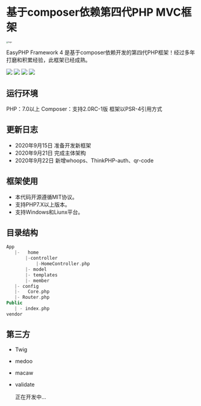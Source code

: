 # 基于composer依赖第四代PHP MVC框架


<img src="E:\easyphp4\EasyPHP4\EasyPHP4\logo.png" alt="logo" style="zoom: 33%;" />

EasyPHP Framework 4 是基于composer依赖开发的第四代PHP框架！经过多年打磨和积累经验，此框架已经成熟。

[![](https://img.shields.io/badge/version-4.0.0-green.svg)](https://img.shields.io/badge/version-4.0.0-green.svg)
[![](https://img.shields.io/badge/php-7+-brightgreen.svg)](https://img.shields.io/badge/php-7+-brightgreen.svg)
[![](https://img.shields.io/badge/mysql-5+-orange.svg)](https://img.shields.io/badge/mysql-5+-orange.svg)
[![](https://img.shields.io/badge/license-Apache%202-blue.svg)](https://img.shields.io/badge/license-Apache%202-blue.svg)



## 运行环境


PHP：7.0以上
Composer：支持2.0RC-1版
框架以PSR-4引用方式



## 更新日志

- 2020年9月15日 准备开发新框架
- 2020年9月21日 完成主体架构
- 2020年9月22日  新增whoops、ThinkPHP-auth、qr-code

## 框架使用

- 本代码开源遵循MIT协议。
- 支持PHP7.X以上版本。
- 支持Windows和Liunx平台。

## 目录结构
```php
App		
   |-	home
       |-controller
           |-HomeController.php
       |- model
       |- templates
       |- member 
   |- config
   |-	Core.php 
   |- Router.php
Public
   | - index.php 
vendor
```

## 第三方

- Twig   

- medoo

- macaw

- validate

  

  正在开发中...

